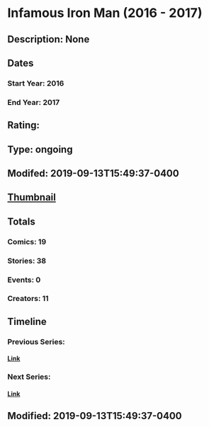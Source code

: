 # Infamous Iron Man (2016 - 2017)
## Description: None
## Dates
### Start Year: 2016
### End Year: 2017
## Rating: 
## Type: ongoing
## Modifed: 2019-09-13T15:49:37-0400
## [Thumbnail](http://i.annihil.us/u/prod/marvel/i/mg/3/60/5a8f21707a717.jpg)
## Totals
### Comics: 19
### Stories: 38
### Events: 0
### Creators: 11
## Timeline
### Previous Series: 
#### [Link]()
### Next Series: 
#### [Link]()
## Modified: 2019-09-13T15:49:37-0400
